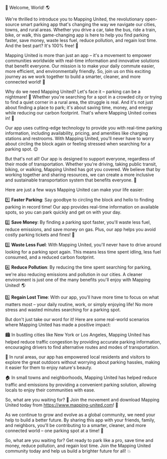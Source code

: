 🎉 Welcome, World! 🌎

We're thrilled to introduce you to Mapping United, the revolutionary open-source smart parking app that's changing the way we navigate our cities, towns, and rural areas. Whether you drive a car, take the bus, ride a train, bike, or walk, this game-changing app is here to help you find parking faster, save money, waste less fuel, reduce pollution, and regain lost time. And the best part? It's 100% free! 🤑

Mapping United is more than just an app – it's a movement to empower communities worldwide with real-time information and innovative solutions that benefit everyone. Our mission is to make your daily commute easier, more efficient, and environmentally friendly. So, join us on this exciting journey as we work together to build a smarter, cleaner, and more connected world! 🌟

Why do we need Mapping United? Let's face it – parking can be a nightmare! 🚗 Whether you're searching for a spot in a crowded city or trying to find a quiet corner in a rural area, the struggle is real. And it's not just about finding a place to park; it's about saving time, money, and energy while reducing our carbon footprint. That's where Mapping United comes in! 🚀

Our app uses cutting-edge technology to provide you with real-time parking information, including availability, pricing, and amenities like charging stations and restrooms. With Mapping United, you'll never have to worry about circling the block again or feeling stressed when searching for a parking spot. 😌

But that's not all! Our app is designed to support everyone, regardless of their mode of transportation. Whether you're driving, taking public transit, biking, or walking, Mapping United has got you covered. We believe that by working together and sharing resources, we can create a more inclusive and sustainable transportation system that benefits everyone. 🌈

Here are just a few ways Mapping United can make your life easier:

1️⃣ **Faster Parking**: Say goodbye to circling the block and hello to finding parking in record time! Our app provides real-time information on available spots, so you can park quickly and get on with your day.

2️⃣ **Save Money**: By finding a parking spot faster, you'll waste less fuel, reduce emissions, and save money on gas. Plus, our app helps you avoid costly parking tickets and fines! 💸

3️⃣ **Waste Less Fuel**: With Mapping United, you'll never have to drive around looking for a parking spot again. This means less time spent idling, less fuel consumed, and a reduced carbon footprint.

4️⃣ **Reduce Pollution**: By reducing the time spent searching for parking, we're also reducing emissions and pollution in our cities. A cleaner environment is just one of the many benefits you'll enjoy with Mapping United! 🌎

5️⃣ **Regain Lost Time**: With our app, you'll have more time to focus on what matters most – your daily routine, work, or simply enjoying life! No more stress and wasted minutes searching for a parking spot.

But don't just take our word for it! Here are some real-world scenarios where Mapping United has made a positive impact:

🏙️ In bustling cities like New York or Los Angeles, Mapping United has helped reduce traffic congestion by providing accurate parking information, encouraging drivers to find alternative routes and modes of transportation.

🌳 In rural areas, our app has empowered local residents and visitors to explore the great outdoors without worrying about parking hassles, making it easier for them to enjoy nature's beauty.

🏠 In small towns and neighborhoods, Mapping United has helped reduce traffic and emissions by providing a convenient parking solution, allowing locals to enjoy their communities with ease.

So, what are you waiting for? 🤔 Join the movement and download Mapping United today from https://www.mapping-united.com! 📲

As we continue to grow and evolve as a global community, we need your help to build a better future. By sharing this app with your friends, family, and neighbors, you'll be contributing to a smarter, cleaner, and more connected world – one parking spot at a time! 🌟

So, what are you waiting for? Get ready to park like a pro, save time and money, reduce pollution, and regain lost time. Join the Mapping United community today and help us build a brighter future for all! 💥